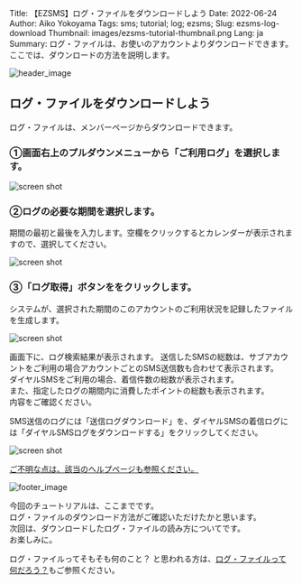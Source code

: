 Title: 【EZSMS】ログ・ファイルをダウンロードしよう
Date: 2022-06-24
Author: Aiko Yokoyama
Tags: sms; tutorial; log; ezsms;
Slug: ezsms-log-download
Thumbnail: images/ezsms-tutorial-thumbnail.png
Lang: ja
Summary: ログ・ファイルは、お使いのアカウントよりダウンロードできます。ここでは、ダウンロードの方法を説明します。

![header_image]({filename}/images/ezsms-tutorial-head.png)

## ログ・ファイルをダウンロードしよう

ログ・ファイルは、メンバーページからダウンロードできます。

### ①画面右上のプルダウンメニューから「ご利用ログ」を選択します。

![screen shot]({filename}/images/ezsms-log-download-01-ja.png)

### ②ログの必要な期間を選択します。<br>
期間の最初と最後を入力します。空欄をクリックするとカレンダーが表示されますので、選択してください。

![screen shot]({filename}/images/ezsms-log-download-02-ja.png)

### ③「ログ取得」ボタンををクリックします。<br>
システムが、選択された期間のこのアカウントのご利用状況を記録したファイルを生成します。

![screen shot]({filename}/images/ezsms-log-download-03-ja.png)

画面下に、ログ検索結果が表示されます。
送信したSMSの総数は、サブアカウントをご利用の場合アカウントごとのSMS送信数も合わせて表示されます。<br>
ダイヤルSMSをご利用の場合、着信件数の総数が表示されます。<br>
また、指定したログの期間内に消費したポイントの総数も表示されます。<br>
内容をご確認ください。<br>

SMS送信のログには「送信ログダウンロード」を、ダイヤルSMSの着信ログには「ダイヤルSMSログをダウンロードする」をクリックしてください。

![screen shot]({filename}/images/ezsms-log-download-04-ja.png)

[ご不明な点は、該当のヘルプページも参照ください。](https://help.xoxzo.com/ja/ezsms-sms-delivery-service/articles/how-can-i-check-the-sending-history/)


![footer_image]({filename}/images/ezsms-tutorial-line.png)

今回のチュートリアルは、ここまでです。<br>
ログ・ファイルのダウンロード方法がご確認いただけたかと思います。<br>
次回は、ダウンロードしたログ・ファイルの読み方についてです。<br>
お楽しみに。

ログ・ファイルってそもそも何のこと？
と思われる方は、[ログ・ファイルって何だろう？](https://blog.xoxzo.com/ja/2022/06/22/ezsms-log-file/)もご参照ください。
